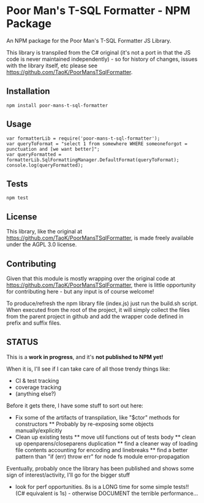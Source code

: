 # Poor Man's T-SQL Formatter - NPM Package

An NPM package for the Poor Man's T-SQL Formatter JS Library.

This library is transpiled from the C# original (it's not a port in that 
the JS code is never maintained independently) - so for history of changes, 
issues with the library itself, etc please see https://github.com/TaoK/PoorMansTSqlFormatter.

## Installation

 `npm install poor-mans-t-sql-formatter`

## Usage

```
var formatterLib = require('poor-mans-t-sql-formatter');
var queryToFormat = "select 1 from somewhere WHERE someoneforgot = punctuation and [we want better]";
var queryFormatted = formatterLib.SqlFormattingManager.DefaultFormat(queryToFormat);
console.log(queryFormatted);
```

## Tests

 `npm test`

## License

This library, like the original at https://github.com/TaoK/PoorMansTSqlFormatter, is 
made freely available under the AGPL 3.0 license.

## Contributing

Given that this module is mostly wrapping over the original code at 
https://github.com/TaoK/PoorMansTSqlFormatter, there is little opportunity for 
contributing here - but any input is of course welcome!

To produce/refresh the npm library file (index.js) just run the build.sh script.
When executed from the root of the project, it will simply collect the files from 
the parent project in github and add the wrapper code defined in prefix and suffix 
files.

## STATUS

This is a **work in progress**, and it's **not published to NPM yet!**

When it is, I'll see if I can take care of all those trendy things like:
* CI & test tracking
* coverage tracking
* (anything else?)

Before it gets there, I have some stuff to sort out here:
* Fix some of the artifacts of transpilation, like "$ctor" methods for constructors
** Probably by re-exposing some objects manually/explicitly
* Clean up existing tests
** move util functions out of tests body
** clean up openparens/closeparens duplication
** find a cleaner way of loading file contents accounting for encoding and linebreaks
** find a better pattern than "if (err) throw err" for node fs module error-propagation

Eventually, probably once the library has been published and shows some sign of interest/activity, I'll go for the bigger stuff
* look for perf opportunities. 8s is a LONG time for some simple tests!! (C# equivalent is 1s) - otherwise DOCUMENT the terrible performance...

